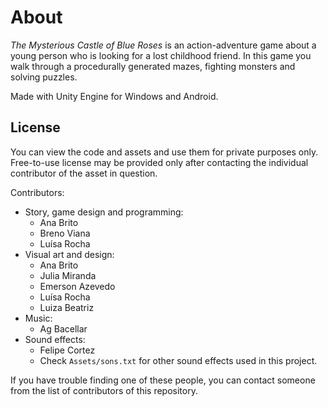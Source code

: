 # About

*The Mysterious Castle of Blue Roses* is an action-adventure game about a young person who is looking for a lost childhood friend. In this game you walk through a procedurally generated mazes, fighting monsters and solving puzzles.  

Made with Unity Engine for Windows and Android.

## License

You can view the code and assets and use them for private purposes only. Free-to-use license may be provided only after contacting the individual contributor of the asset in question.

Contributors:
- Story, game design and programming:
  - Ana Brito
  - Breno Viana
  - Luísa Rocha
- Visual art and design:
  - Ana Brito
  - Julia Miranda
  - Emerson Azevedo
  - Luísa Rocha
  - Luiza Beatriz
- Music:
  - Ag Bacellar
- Sound effects:
  - Felipe Cortez
  - Check ```Assets/sons.txt``` for other sound effects used in this project.

If you have trouble finding one of these people, you can contact someone from the list of contributors of this repository.
